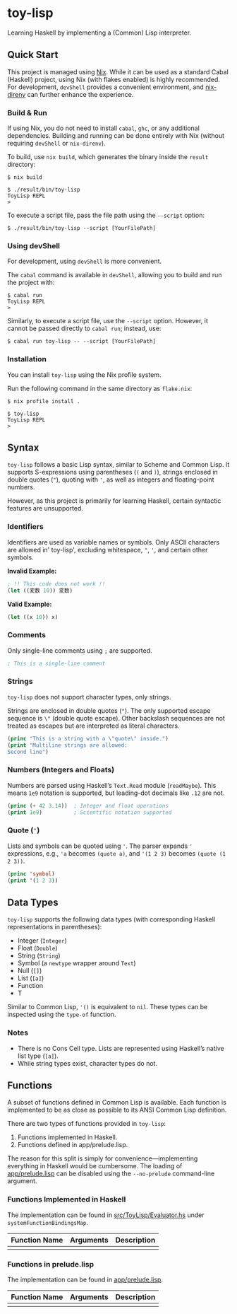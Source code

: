 # toy-lisp

Learning Haskell by implementing a (Common) Lisp interpreter.

## Quick Start

This project is managed using [Nix](https://nixos.org/).
While it can be used as a standard Cabal (Haskell) project, using Nix (with flakes enabled) is highly recommended.
For development, `devShell` provides a convenient environment, and [nix-direnv](https://github.com/nix-community/nix-direnv) can further enhance the experience.

### Build & Run

If using Nix, you do not need to install `cabal`, `ghc`, or any additional dependencies.
Building and running can be done entirely with Nix (without requiring `devShell` or `nix-direnv`).

To build, use `nix build`, which generates the binary inside the `result` directory:

```console
$ nix build

$ ./result/bin/toy-lisp
ToyLisp REPL
>
```

To execute a script file, pass the file path using the `--script` option:

```console
$ ./result/bin/toy-lisp --script [YourFilePath]
```

### Using devShell

For development, using `devShell` is more convenient.

The `cabal` command is available in `devShell`, allowing you to build and run the project with:

```console
$ cabal run
ToyLisp REPL
>
```

Similarly, to execute a script file, use the `--script` option.
However, it cannot be passed directly to `cabal run`; instead, use:

```console
$ cabal run toy-lisp -- --script [YourFilePath]
```

### Installation

You can install `toy-lisp` using the Nix profile system.

Run the following command in the same directory as `flake.nix`:

```console
$ nix profile install .

$ toy-lisp
ToyLisp REPL
>
```

## Syntax

`toy-lisp` follows a basic Lisp syntax, similar to Scheme and Common Lisp.
It supports S-expressions using parentheses (`(` and `)`), strings enclosed in double quotes (`"`), quoting with `'`, as well as integers and floating-point numbers.

However, as this project is primarily for learning Haskell, certain syntactic features are unsupported.

### Identifiers

Identifiers are used as variable names or symbols.
Only ASCII characters are allowed in' toy-lisp', excluding whitespace, `"`, `'`, and certain other symbols.

**Invalid Example:**

```lisp
; !! This code does not work !!
(let ((変数 10)) 変数)
```

**Valid Example:**

```lisp
(let ((x 10)) x)
```

### Comments

Only single-line comments using `;` are supported.

```lisp
; This is a single-line comment
```

### Strings

`toy-lisp` does not support character types, only strings.

Strings are enclosed in double quotes (`"`).
The only supported escape sequence is `\"` (double quote escape). 
Other backslash sequences are not treated as escapes but are interpreted as literal characters.

```lisp
(princ "This is a string with a \"quote\" inside.")
(print "Multiline strings are allowed:
Second line")
```

### Numbers (Integers and Floats)

Numbers are parsed using Haskell’s `Text.Read` module (`readMaybe`). 
This means `1e9` notation is supported, but leading-dot decimals like `.12` are not.

```lisp
(princ (+ 42 3.14))  ; Integer and float operations
(print 1e9)          ; Scientific notation supported
```

### Quote (`'`)

Lists and symbols can be quoted using `'`. 
The parser expands `'` expressions, e.g., `'a` becomes `(quote a)`, and `'(1 2 3)` becomes `(quote (1 2 3))`.

```lisp
(princ 'symbol)
(print '(1 2 3))
```

## Data Types

`toy-lisp` supports the following data types (with corresponding Haskell representations in parentheses):

- Integer (`Integer`)
- Float (`Double`)
- String (`String`)
- Symbol (a `newtype` wrapper around `Text`)
- Null (`[]`)
- List (`[a]`)
- Function
- T

Similar to Common Lisp, `'()` is equivalent to `nil`. 
These types can be inspected using the `type-of` function.

### Notes

- There is no Cons Cell type. Lists are represented using Haskell’s native list type (`[a]`).
- While string types exist, character types do not.

## Functions

A subset of functions defined in Common Lisp is available.
Each function is implemented to be as close as possible to its ANSI Common Lisp definition.

There are two types of functions provided in `toy-lisp`:

1. Functions implemented in Haskell.
2. Functions defined in app/prelude.lisp.

The reason for this split is simply for convenience—implementing everything in Haskell would be cumbersome.
The loading of [app/prelude.lisp](app/prelude.lisp) can be disabled using the `--no-prelude` command-line argument.

### Functions Implemented in Haskell

The implementation can be found in [src/ToyLisp/Evaluator.hs](src/ToyLisp/Evaluator.hs) under `systemFunctionBindingsMap`.

| Function Name | Arguments | Description | 
| :--    | :---     | :--- |
|        |          |      |

### Functions in prelude.lisp

The implementation can be found in [app/prelude.lisp](app/prelude.lisp).

| Function Name | Arguments | Description | 
| :--    | :---     | :--- |
|        |          |      |

